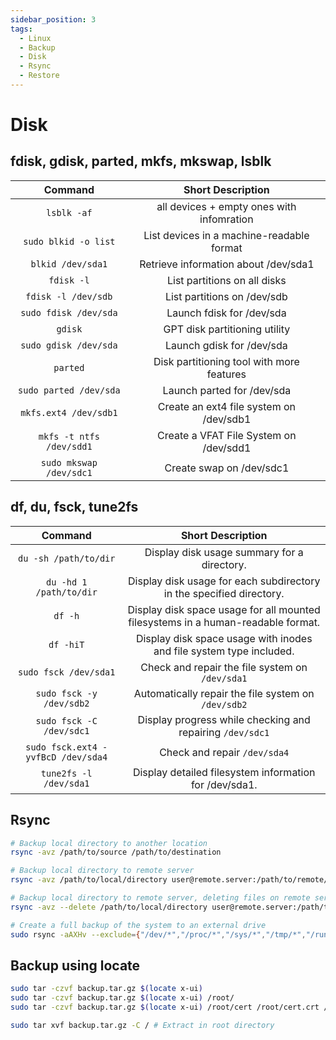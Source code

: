 ```yaml
---
sidebar_position: 3
tags:
  - Linux
  - Backup
  - Disk
  - Rsync
  - Restore
---
```


# Disk

## fdisk, gdisk, parted, mkfs, mkswap, lsblk

|         Command          |             Short Description             |
| :----------------------: | :---------------------------------------: |
|       `lsblk -af`        | all devices + empty ones with infomration |
|   `sudo blkid -o list`   | List devices in a machine-readable format |
|    `blkid /dev/sda1`     |   Retrieve information about /dev/sda1    |
|        `fdisk -l`        |       List partitions on all disks        |
|   `fdisk -l /dev/sdb`    |        List partitions on /dev/sdb        |
|  `sudo fdisk /dev/sda`   |         Launch fdisk for /dev/sda         |
|         `gdisk`          |       GPT disk partitioning utility       |
|  `sudo gdisk /dev/sda`   |         Launch gdisk for /dev/sda         |
|         `parted`         | Disk partitioning tool with more features |
|  `sudo parted /dev/sda`  |        Launch parted for /dev/sda         |
|  `mkfs.ext4 /dev/sdb1`   |  Create an ext4 file system on /dev/sdb1  |
| `mkfs -t ntfs /dev/sdd1` |  Create a VFAT File System on /dev/sdd1   |
| `sudo mkswap /dev/sdc1`  |         Create swap on /dev/sdc1          |

## df, du, fsck, tune2fs

|              Command               |                                Short Description                                 |
| :--------------------------------: | :------------------------------------------------------------------------------: |
|       `du -sh /path/to/dir`        |                   Display disk usage summary for a directory.                    |
|      `du -hd 1 /path/to/dir`       |       Display disk usage for each subdirectory in the specified directory.       |
|              `df -h`               | Display disk space usage for all mounted filesystems in a human-readable format. |
|             `df -hiT`              |       Display disk space usage with inodes and file system type included.        |
|       `sudo fsck /dev/sda1`        |                 Check and repair the file system on `/dev/sda1`                  |
|      `sudo fsck -y /dev/sdb2`      |               Automatically repair the file system on `/dev/sdb2`                |
|      `sudo fsck -C /dev/sdc1`      |            Display progress while checking and repairing `/dev/sdc1`             |
| `sudo fsck.ext4 -yvfBcD /dev/sda4` |                           Check and repair `/dev/sda4`                           |
|       `tune2fs -l /dev/sda1`       |              Display detailed filesystem information for /dev/sda1.              |

## Rsync

```bash
# Backup local directory to another location
rsync -avz /path/to/source /path/to/destination

# Backup local directory to remote server
rsync -avz /path/to/local/directory user@remote.server:/path/to/remote/directory

# Backup local directory to remote server, deleting files on remote server if they are deleted locally
rsync -avz --delete /path/to/local/directory user@remote.server:/path/to/remote/directory

# Create a full backup of the system to an external drive
sudo rsync -aAXHv --exclude={"/dev/*","/proc/*","/sys/*","/tmp/*","/run/*","/mnt/*","/var/*","/media/*","/usr/*","/lib/*","/lib64/","/lost+found","/swapfile",".npm*",".npm/*","node_modules*","node_modules/*","mesa_shader_cache*","steamapps*","Data*","Steam*"} / /run/media/mlibre/H/OS/full-copy/
```

## Backup using locate

```bash
sudo tar -czvf backup.tar.gz $(locate x-ui)
sudo tar -czvf backup.tar.gz $(locate x-ui) /root/
sudo tar -czvf backup.tar.gz $(locate x-ui) /root/cert /root/cert.crt /root/private.key /root/.acme.sh

sudo tar xvf backup.tar.gz -C / # Extract in root directory
```
